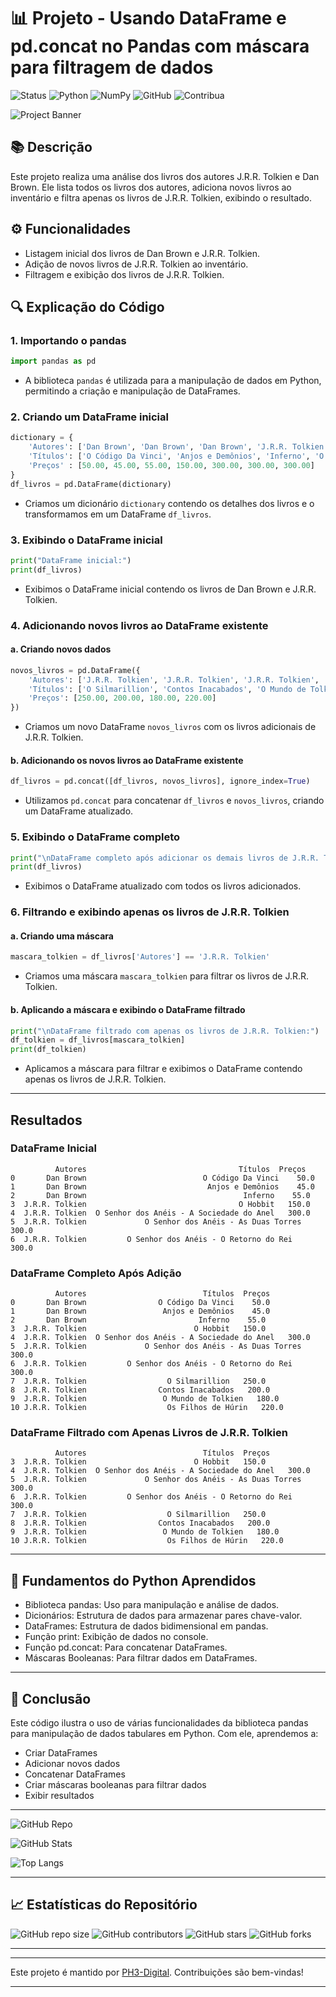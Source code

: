 # 📊 Projeto - Usando DataFrame e pd.concat no Pandas com máscara para filtragem de dados

![Status](https://img.shields.io/badge/status-active-brightgreen)
![Python](https://img.shields.io/badge/Python-3.x-blue)
![NumPy](https://img.shields.io/badge/NumPy-1.21-green)
![GitHub](https://img.shields.io/badge/GitHub-Repo-yellow)
![Contribua](https://img.shields.io/badge/Contribua-Welcome-brightgreen)


![Project Banner](https://source.unsplash.com/random/800x200?coding)


## 📚 Descrição

Este projeto realiza uma análise dos livros dos autores J.R.R. Tolkien e Dan Brown. Ele lista todos os livros dos autores, adiciona novos livros ao inventário e filtra apenas os livros de J.R.R. Tolkien, exibindo o resultado.

## ⚙ Funcionalidades

- Listagem inicial dos livros de Dan Brown e J.R.R. Tolkien.
- Adição de novos livros de J.R.R. Tolkien ao inventário.
- Filtragem e exibição dos livros de J.R.R. Tolkien.

## 🔍 Explicação do Código

### 1. Importando o pandas

```python
import pandas as pd
```

- A biblioteca `pandas` é utilizada para a manipulação de dados em Python, permitindo a criação e manipulação de DataFrames.

### 2. Criando um DataFrame inicial

```python
dictionary = {
    'Autores': ['Dan Brown', 'Dan Brown', 'Dan Brown', 'J.R.R. Tolkien', 'J.R.R. Tolkien', 'J.R.R. Tolkien', 'J.R.R. Tolkien'],
    'Títulos': ['O Código Da Vinci', 'Anjos e Demônios', 'Inferno', 'O Hobbit', 'O Senhor dos Anéis - A Sociedade do Anel', 'O Senhor dos Anéis - As Duas Torres', 'O Senhor dos Anéis - O Retorno do Rei'],
    'Preços' : [50.00, 45.00, 55.00, 150.00, 300.00, 300.00, 300.00]
}
df_livros = pd.DataFrame(dictionary)
```

- Criamos um dicionário `dictionary` contendo os detalhes dos livros e o transformamos em um DataFrame `df_livros`.

### 3. Exibindo o DataFrame inicial

```python
print("DataFrame inicial:")
print(df_livros)
```

- Exibimos o DataFrame inicial contendo os livros de Dan Brown e J.R.R. Tolkien.

### 4. Adicionando novos livros ao DataFrame existente

#### a. Criando novos dados

```python
novos_livros = pd.DataFrame({
    'Autores': ['J.R.R. Tolkien', 'J.R.R. Tolkien', 'J.R.R. Tolkien', 'J.R.R. Tolkien'],
    'Títulos': ['O Silmarillion', 'Contos Inacabados', 'O Mundo de Tolkien', 'Os Filhos de Húrin'],
    'Preços': [250.00, 200.00, 180.00, 220.00]
})
```

- Criamos um novo DataFrame `novos_livros` com os livros adicionais de J.R.R. Tolkien.

#### b. Adicionando os novos livros ao DataFrame existente

```python
df_livros = pd.concat([df_livros, novos_livros], ignore_index=True)
```

- Utilizamos `pd.concat` para concatenar `df_livros` e `novos_livros`, criando um DataFrame atualizado.

### 5. Exibindo o DataFrame completo

```python
print("\nDataFrame completo após adicionar os demais livros de J.R.R. Tolkien:")
print(df_livros)
```

- Exibimos o DataFrame atualizado com todos os livros adicionados.

### 6. Filtrando e exibindo apenas os livros de J.R.R. Tolkien

#### a. Criando uma máscara

```python
mascara_tolkien = df_livros['Autores'] == 'J.R.R. Tolkien'
```

- Criamos uma máscara `mascara_tolkien` para filtrar os livros de J.R.R. Tolkien.

#### b. Aplicando a máscara e exibindo o DataFrame filtrado

```python
print("\nDataFrame filtrado com apenas os livros de J.R.R. Tolkien:")
df_tolkien = df_livros[mascara_tolkien]
print(df_tolkien)
```

- Aplicamos a máscara para filtrar e exibimos o DataFrame contendo apenas os livros de J.R.R. Tolkien.

---

## Resultados

### DataFrame Inicial
```plaintext
          Autores                                  Títulos  Preços
0       Dan Brown                          O Código Da Vinci    50.0
1       Dan Brown                           Anjos e Demônios    45.0
2       Dan Brown                                   Inferno    55.0
3  J.R.R. Tolkien                                  O Hobbit   150.0
4  J.R.R. Tolkien  O Senhor dos Anéis - A Sociedade do Anel   300.0
5  J.R.R. Tolkien             O Senhor dos Anéis - As Duas Torres   300.0
6  J.R.R. Tolkien         O Senhor dos Anéis - O Retorno do Rei   300.0
```

### DataFrame Completo Após Adição
```plaintext
          Autores                          Títulos  Preços
0       Dan Brown                O Código Da Vinci    50.0
1       Dan Brown                 Anjos e Demônios    45.0
2       Dan Brown                         Inferno    55.0
3  J.R.R. Tolkien                        O Hobbit   150.0
4  J.R.R. Tolkien  O Senhor dos Anéis - A Sociedade do Anel   300.0
5  J.R.R. Tolkien             O Senhor dos Anéis - As Duas Torres   300.0
6  J.R.R. Tolkien         O Senhor dos Anéis - O Retorno do Rei   300.0
7  J.R.R. Tolkien                  O Silmarillion   250.0
8  J.R.R. Tolkien                Contos Inacabados   200.0
9  J.R.R. Tolkien                 O Mundo de Tolkien   180.0
10 J.R.R. Tolkien                  Os Filhos de Húrin   220.0
```

### DataFrame Filtrado com Apenas Livros de J.R.R. Tolkien
```plaintext
          Autores                          Títulos  Preços
3  J.R.R. Tolkien                        O Hobbit   150.0
4  J.R.R. Tolkien  O Senhor dos Anéis - A Sociedade do Anel   300.0
5  J.R.R. Tolkien             O Senhor dos Anéis - As Duas Torres   300.0
6  J.R.R. Tolkien         O Senhor dos Anéis - O Retorno do Rei   300.0
7  J.R.R. Tolkien                  O Silmarillion   250.0
8  J.R.R. Tolkien                Contos Inacabados   200.0
9  J.R.R. Tolkien                 O Mundo de Tolkien   180.0
10 J.R.R. Tolkien                  Os Filhos de Húrin   220.0
```
---

## 🔗 Fundamentos do Python Aprendidos
- Biblioteca pandas: Uso para manipulação e análise de dados.
- Dicionários: Estrutura de dados para armazenar pares chave-valor.
- DataFrames: Estrutura de dados bidimensional em pandas.
- Função print: Exibição de dados no console.
- Função pd.concat: Para concatenar DataFrames.
- Máscaras Booleanas: Para filtrar dados em DataFrames.

---
## 🎉 Conclusão
Este código ilustra o uso de várias funcionalidades da biblioteca pandas para manipulação de dados tabulares em Python. Com ele, aprendemos a:

- Criar DataFrames
- Adicionar novos dados
- Concatenar DataFrames
- Criar máscaras booleanas para filtrar dados
- Exibir resultados

---


![GitHub Repo](https://gh-card.dev/repos/PH3-Digital/ADA-Coders-2024.svg)

![GitHub Stats](https://github-readme-stats.vercel.app/api?username=PH3-Digital&show_icons=true&theme=radical)

![Top Langs](https://github-readme-stats.vercel.app/api/top-langs/?username=PH3-Digital&layout=compact&theme=radical)

---

## 📈 Estatísticas do Repositório

![GitHub repo size](https://img.shields.io/github/repo-size/PH3-Digital/ADA-Coders-2024)
![GitHub contributors](https://img.shields.io/github/contributors/PH3-Digital/ADA-Coders-2024)
![GitHub stars](https://img.shields.io/github/stars/PH3-Digital/ADA-Coders-2024?style=social)
![GitHub forks](https://img.shields.io/github/forks/PH3-Digital/ADA-Coders-2024?style=social)

---
---

Este projeto é mantido por [PH3-Digital](https://github.com/PH3-Digital). Contribuições são bem-vindas!

---
